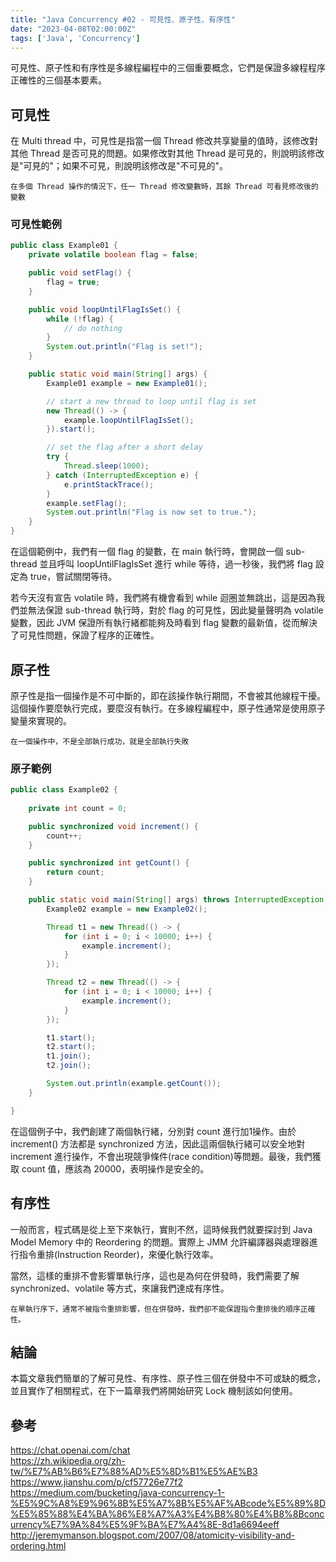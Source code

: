 ```yaml
---
title: "Java Concurrency #02 - 可見性、原子性、有序性" 
date: "2023-04-08T02:00:00Z"
tags: ['Java', 'Concurrency']
---
```


可見性、原子性和有序性是多線程編程中的三個重要概念，它們是保證多線程程序正確性的三個基本要素。

## 可見性
在 Multi thread 中，可見性是指當一個 Thread 修改共享變量的值時，該修改對其他 Thread 是否可見的問題。如果修改對其他 Thread 是可見的，則說明該修改是"可見的"；如果不可見，則說明該修改是"不可見的"。

```console
在多個 Thread 操作的情況下，任一 Thread 修改變數時，其餘 Thread 可看見修改後的變數
```

### 可見性範例
```java
public class Example01 {
    private volatile boolean flag = false;

    public void setFlag() {
        flag = true;
    }

    public void loopUntilFlagIsSet() {
        while (!flag) {
            // do nothing
        }
        System.out.println("Flag is set!");
    }

    public static void main(String[] args) {
        Example01 example = new Example01();

        // start a new thread to loop until flag is set
        new Thread(() -> {
            example.loopUntilFlagIsSet();
        }).start();

        // set the flag after a short delay
        try {
            Thread.sleep(1000);
        } catch (InterruptedException e) {
            e.printStackTrace();
        }
        example.setFlag();
        System.out.println("Flag is now set to true.");
    }
}
```
在這個範例中，我們有一個 flag 的變數，在 main 執行時，會開啟一個 sub-thread 並且呼叫 loopUntilFlagIsSet 進行 while 等待，過一秒後，我們將 flag 設定為 true，嘗試關閉等待。

若今天沒有宣告 volatile 時，我們將有機會看到 while 迴圈並無跳出，這是因為我們並無法保證 sub-thread 執行時，對於 flag 的可見性，因此變量聲明為 volatile 變數，因此 JVM 保證所有執行緒都能夠及時看到 flag 變數的最新值，從而解決了可見性問題，保證了程序的正確性。

## 原子性
原子性是指一個操作是不可中斷的，即在該操作執行期間，不會被其他線程干擾。這個操作要麼執行完成，要麼沒有執行。在多線程編程中，原子性通常是使用原子變量來實現的。

```console
在一個操作中，不是全部執行成功，就是全部執行失敗
```

### 原子範例
```java
public class Example02 {
    
    private int count = 0;

    public synchronized void increment() {
        count++;
    }

    public synchronized int getCount() {
        return count;
    }

    public static void main(String[] args) throws InterruptedException {
        Example02 example = new Example02();

        Thread t1 = new Thread(() -> {
            for (int i = 0; i < 10000; i++) {
                example.increment();
            }
        });

        Thread t2 = new Thread(() -> {
            for (int i = 0; i < 10000; i++) {
                example.increment();
            }
        });

        t1.start();
        t2.start();
        t1.join();
        t2.join();

        System.out.println(example.getCount());
    }

}
```
在這個例子中，我們創建了兩個執行緒，分別對 count 進行加1操作。由於 increment() 方法都是 synchronized 方法，因此這兩個執行緒可以安全地對 increment 進行操作，不會出現競爭條件(race condition)等問題。最後，我們獲取 count 值，應該為 20000，表明操作是安全的。

## 有序性
一般而言，程式碼是從上至下來執行，實則不然，這時候我們就要探討到 Java Model Memory 中的 Reordering 的問題。實際上 JMM 允許編譯器與處理器進行指令重排(Instruction Reorder)，來優化執行效率。

當然，這樣的重排不會影響單執行序，這也是為何在併發時，我們需要了解 synchronized、volatile 等方式，來讓我們達成有序性。

```console
在單執行序下，通常不被指令重排影響，但在併發時，我們卻不能保證指令重排後的順序正確性。
```

## 結論
本篇文章我們簡單的了解可見性、有序性、原子性三個在併發中不可或缺的概念，並且實作了相關程式，在下一篇章我們將開始研究 Lock 機制該如何使用。

## 參考
https://chat.openai.com/chat<br>
https://zh.wikipedia.org/zh-tw/%E7%AB%B6%E7%88%AD%E5%8D%B1%E5%AE%B3<br>
https://www.jianshu.com/p/cf57726e77f2<br>
https://medium.com/bucketing/java-concurrency-1-%E5%9C%A8%E9%96%8B%E5%A7%8B%E5%AF%ABcode%E5%89%8D%E5%85%88%E4%BA%86%E8%A7%A3%E4%B8%80%E4%B8%8Bconcurrency%E7%9A%84%E5%9F%BA%E7%A4%8E-8d1a6694eeff<br>
http://jeremymanson.blogspot.com/2007/08/atomicity-visibility-and-ordering.html